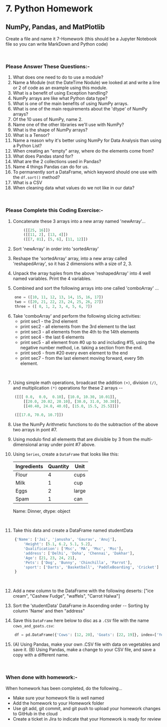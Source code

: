 # 7. Python Homework

## NumPy, Pandas, and MatPlotlib

Create a file and name it 7-Homework (this should be a Jupyter Notebook file so you can write MarkDown and Python code)

<br>

### **Please Answer These Questions:-**

1. What does one need to do to use a module?
1. Name a Module (not the DateTime Nodule) we looked at and write a line or 2 of code as an example using this module.
1. What is a benefit of using Exception handling?
1. NumPy arrays are like what Python data type?
1. What is one of the main benefits of using NumPy arrays.
1. What is one of the main requirements about the 'dtype' of NumPy arrays?
1. Of the 10 uses of NumPy, name 2.
1. Name one of the other libraries we'll use with NumPy?
1. What is the shape of NumPy arrays?
1. What is a Tensor?
1. Name a reason why it's better using  NumPy for Data Analysis than using a Python List?
1. When creating an "empty" array, where do the elements come from?
1. What does Pandas stand for?
1. What are the 2 collections used in Pandas?
1. Name 4 things Pandas can do for us.
1. To permanently sort a DataFrame, which keyword should one use with the `df.sort()` method?
1. What is a CSV
1. When cleaning data what values do we not like in our data?

<br>

### **Please Complete this Coding Exercise:-**

1. Concatenate these 3 arrays into a new array named 'newArray'...

```python
        ([[25, 16]])
        ([[11, 2], [13, 4]])
        ([[7, 81], [5, 6], [11, 12]])
```

2. Sort 'newArray' in order into 'sortedArray'

3. Reshape the 'sortedArray' array, into a new array called 'reshapedArray', so it has 2 dimensions with a size of 2, 3.

4. Unpack the array tuples from the above 'reshapedArray'  into 4 well named variables. Print the 4 variables.

5. Combined and sort the following arrays into one called 'comboArray' ...

```python
    one = ([10, 11, 12, 13, 14, 15, 16, 17])
    two = ([20, 21, 22, 23, 24, 25, 26, 27])
    three = ([ 0, 1, 2, 3, 4, 5, 6, 7])
```

6.  Take 'comboArray' and perform the following slicing activities:
    - print sec1 - the 2nd element
    - print sec2 - all elements from the 3rd element to the last
    - print sec3 - all elements from the 4th to the 14th elements
    - print sec4 - the last 6 elements
    - print sec5 - all element from #0 up to and including #15, using the negative number method, i.e. taking a section from the end.
    - print sec6 - from #20 every even element to the end
    - print sec7 - from the last element moving forward, every 5th element.

<br>

7. Using simple math operations, broadcast the addition `(+)`, division `(/)`, and multiplication `(*)` operations for these 2 arrays --

```python
    ([[[ 0.0,  0.0,  0.10], [10.0, 10.30, 10.01]],
        [[20.0, 20.02, 20.10], [30.0, 31.0, 30.30]],
        [[40.40, 24.0, 40.0], [15.0, 15.5, 25.5]]])

    ([[17.0, 70.0, 10.7]])
```

8. Use the NumPy Arithmetic functions to do the subtraction of the above two arrays in pont #7.

9. Using modulo find all elements that are divisible by 3 from the multi-dimensional array under point #7 above.

10. Using `Series`, create a `DataFrame` that looks like this:

    | Ingredients | Quantity | Unit |
    |----|----|----|
    | Flour | 4 | cups |
    | Milk | 1 | cup |
    | Eggs | 2 | large |
    | Spam | 1 | can |

    Name: Dinner, dtype: object

<br>

11. Take this data and create a DataFrame named studentData

```Python
    {'Name': ['Jai', 'janusha', 'Gaurav', 'Anuj'],
        'Height': [5.1, 6.2, 5.1, 5.2],
        'Qualification': ['Msc', 'MA', 'Msc', 'Msc'],
        'address': ['Delhi', 'Doha', 'Chennai', 'Dakhar'],
        'Age': [21, 23, 24, 21],
        'Pets': ['Dog', 'Bunny', 'Chinchilla', 'Parrot'],
        'sport': ['Darts', 'Basketball', 'PaddleBoarding', 'Cricket']
    }
```

<br>

12. Add a new column to the DataFrame with the following deserts:
        ["ice cream", "Cashew Fudge", "waffels", "Carrot Halwa"]

13. Sort the 'studentData' DataFrame in Ascending order -- Sorting by column 'Name' and then "address"

14. Save this `DataFrame` here below to disc as a `.CSV` file with the name `cows_and_goats.csv`:

```python
    df = pd.DataFrame({'Cows': [12, 20], 'Goats': [22, 19]}, index=['Year 1', 'Year 2'])
```

15. (A) Using Pandas, make your own .CSV file with data on vegetables and save it. (B) Using Pandas, make a change to your CSV file, and save a copy with a different name.

<br>

### **When done with homework:-**

When homework has been completed, do the following...

- Make sure your homework file is well named
- Add the homework to your Homework folder
- Use  git add, git commit, and git push to upload your homework changes to GitHub in the cloud
- Create a ticket in Jira to indicate that your Homework is ready for review
